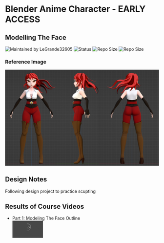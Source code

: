 # Blender Anime Character - EARLY ACCESS
## Modelling The Face

![Maintained by LeGrande32605](https://img.shields.io/static/v1?label=Maintained%20by&message=LeGrande32605&color=blue)
![Status](https://img.shields.io/static/v1?label=Status&message=Work%20In%20Progress&color=yellow)
![Repo Size](https://img.shields.io/github/repo-size/legrande32605/GameDev-Blender-Anime-Character)
![Repo Size](https://img.shields.io/github/repo-size/legrande32605/GameDev-Blender-Anime-Character)
### Reference Image
![Anime Character](./Reference%20Images/references-final-character.png)

## Design Notes
Following design project to practice scupting


## Results of Course Videos

- Part 1: Modeling The Face Outline   
[![Modeling The Face Outline](./Renders/Thumb%20-%20Modeling%20The%20Face%20Outline.png)](./Renders/Modeling%20The%20Face%20Outline.png)